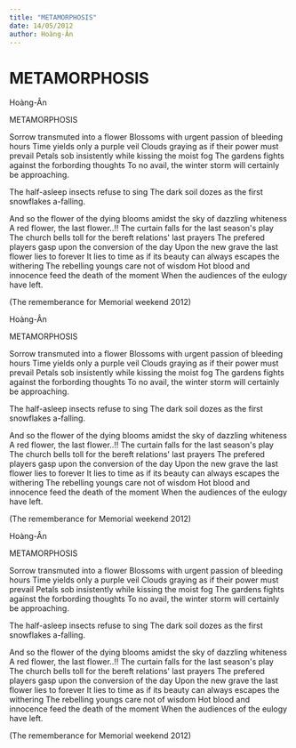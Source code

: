 ```yaml
---
title: "METAMORPHOSIS"
date: 14/05/2012
author: Hoàng-Ân
---
```


# METAMORPHOSIS

Hoàng-Ân


METAMORPHOSIS

Sorrow transmuted into a flower
Blossoms with urgent passion of bleeding hours
Time yields o­nly a purple veil
Clouds graying as if their power must prevail
Petals sob insistently while kissing the moist fog
The gardens fights against the forbording thoughts
To no avail, the winter storm will certainly be approaching.

The half-asleep insects refuse to sing
The dark soil dozes as the first snowflakes a-falling.

And so the flower of the dying blooms amidst the sky of dazzling whiteness
A red flower, the last flower..!!
The curtain falls for the last season's play
The church bells toll for the bereft relations' last prayers
The prefered players gasp upon the conversion of the day
Upon the new grave the last flower lies to forever
It lies to time as if its beauty can always escapes the withering
The rebelling youngs care not of wisdom
Hot blood and innocence feed the death of the moment
When the audiences of the eulogy have left.

(The rememberance for Memorial weekend 2012)

Hoàng-Ân


METAMORPHOSIS

Sorrow transmuted into a flower
Blossoms with urgent passion of bleeding hours
Time yields o­nly a purple veil
Clouds graying as if their power must prevail
Petals sob insistently while kissing the moist fog
The gardens fights against the forbording thoughts
To no avail, the winter storm will certainly be approaching.

The half-asleep insects refuse to sing
The dark soil dozes as the first snowflakes a-falling.

And so the flower of the dying blooms amidst the sky of dazzling whiteness
A red flower, the last flower..!!
The curtain falls for the last season's play
The church bells toll for the bereft relations' last prayers
The prefered players gasp upon the conversion of the day
Upon the new grave the last flower lies to forever
It lies to time as if its beauty can always escapes the withering
The rebelling youngs care not of wisdom
Hot blood and innocence feed the death of the moment
When the audiences of the eulogy have left.

(The rememberance for Memorial weekend 2012)

Hoàng-Ân


METAMORPHOSIS

Sorrow transmuted into a flower
Blossoms with urgent passion of bleeding hours
Time yields o­nly a purple veil
Clouds graying as if their power must prevail
Petals sob insistently while kissing the moist fog
The gardens fights against the forbording thoughts
To no avail, the winter storm will certainly be approaching.

The half-asleep insects refuse to sing
The dark soil dozes as the first snowflakes a-falling.

And so the flower of the dying blooms amidst the sky of dazzling whiteness
A red flower, the last flower..!!
The curtain falls for the last season's play
The church bells toll for the bereft relations' last prayers
The prefered players gasp upon the conversion of the day
Upon the new grave the last flower lies to forever
It lies to time as if its beauty can always escapes the withering
The rebelling youngs care not of wisdom
Hot blood and innocence feed the death of the moment
When the audiences of the eulogy have left.

(The rememberance for Memorial weekend 2012)
